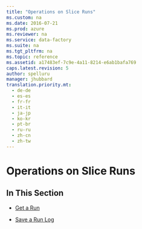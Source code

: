 ```yaml
---
title: "Operations on Slice Runs"
ms.custom: na
ms.date: 2016-07-21
ms.prod: azure
ms.reviewer: na
ms.service: data-factory
ms.suite: na
ms.tgt_pltfrm: na
ms.topic: reference
ms.assetid: a17483ef-7c9e-4a11-8214-e6ab1bafa769
caps.latest.revision: 5
author: spelluru
manager: jhubbard
translation.priority.mt: 
  - de-de
  - es-es
  - fr-fr
  - it-it
  - ja-jp
  - ko-kr
  - pt-br
  - ru-ru
  - zh-cn
  - zh-tw
---
```

# Operations on Slice Runs
    
## In This Section  
  
-   [Get a Run](../DataFactoryREST/Get-a-Run.md)  
  
-   [Save a Run Log](../DataFactoryREST/Save-a-Run-Log.md)  
  
  